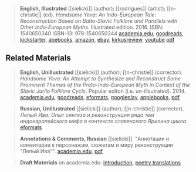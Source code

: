 > **English, Illustrated**
> [[sielicki]] (author); [[rodrigues]] (artist); [[n-christie]] (ed). *Handsome Yeva: An Indo-European Tale: Reconstruction Based on Balto-Slavic Folklore and Parallels with Other Indo-European Myths*. Illustrated edition. 2016. ISBN: 1540650340 ISBN-13: 978-1540650344 [academia.edu](https://www.academia.edu/30471779/Handsome-Yeva-An-Indo-European-Tale-Reconstruction-Based-on-Balto-Slavic-Folklore-and-Parallels-with-Other-Indo-European-Myths-Illustrated-edition-), [goodreads](https://www.goodreads.com/book/show/33272383-handsome-yeva), [kickstarter](https://www.kickstarter.com/projects/2035569732/handsome-yeva-an-indo-european-tale-take-2), [abebooks](https://www.abebooks.com/servlet/BookDetailsPL?bi=30784627381&searchurl=sortby%3D17%26tn%3Dslavic%2Bfolklore&cm-sp=snippet---srp1---title1), [amazon](https://www.amazon.com/Handsome-Yeva-Indo-European-Reconstruction-Balto-Slavic/dp/1540650340), [ebay](https://www.ebay.com/sch/i.html?-from=R40&-trksid=p2047675.m570.l1313&-nkw=Handsome+Yeva&-sacat=0), [kirkusreview](https://www.kirkusreviews.com/book-reviews/stanislaw-sielicki/handsome-yeva/), [youtube](https://youtu.be/8bnGQNzFGwo) [pdf](s-sielicki2016yeva.pdf)

## Related Materials

> **English, Unillustrated**
> [[sielicki]] (author); [[n-christie]] (corrector). *Handsome Yeva: An Attempt to Synthesize and Reconstruct Some Prominent Themes of the Proto-Indo-European Myth in Context of the Slavic Jarilo Folklore Cycle*. Popular editon (i.e. un-illsutrated). 2014. [academia.edu](https://www.academia.edu/9272403/Handsome-Yeva-An-Attempt-to-Synthesize-and-Reconstruct-Some-Prominent-Themes-of-the-Proto-Indo-European-Myth-in-Context-of-the-Slavic-Jarilo-Folklore-Cycle), [goodreads](https://www.goodreads.com/book/show/25596476-handsome-yeva), [eformats](https://www.smashwords.com/books/view/492078), [googleplay](https://play.google.com/store/books/details/Stanislaw-Sielicki-Handsome-Yeva-An-Attempt-to-Syn?id=L4ZHBQAAQBAJ), [applebooks](https://books.apple.com/us/book/handsome-yeva-attempt-to-synthesize-reconstruct-some/id940664715), [pdf](s-sielicki2014yeva.pdf)


> **Russian, Unillustrated**
> [[sielicki]] (author); [[n-christie]] (corrector). *Лепый Ива: Опыт синтеза и реконструкции ряда тем индоевропейского мифа в контексте славянского Ярилина цикла*. [eformats](https://www.smashwords.com/books/view/468643)


> **Annotations & Comments, Russian**
> [[sielicki]]. "Аннотации и коментарии к персонажам, сюжетам и миру реконструкции "Лепый Ива"". [academia.edu](https://www.academia.edu/9891108/%D0%90%D0%BD%D0%BD%D0%BE%D1%82%D0%B0%D1%86%D0%B8%D0%B8_%D0%B8_%D0%BA%D0%BE%D0%BC%D0%B5%D0%BD%D1%82%D0%B0%D1%80%D0%B8%D0%B8_%D0%BA_%D0%BF%D0%B5%D1%80%D1%81%D0%BE%D0%BD%D0%B0%D0%B6%D0%B0%D0%BC_%D1%81%D1%8E%D0%B6%D0%B5%D1%82%D0%B0%D0%BC_%D0%B8_%D0%BC%D0%B8%D1%80%D1%83_%D1%80%D0%B5%D0%BA%D0%BE%D0%BD%D1%81%D1%82%D1%80%D1%83%D0%BA%D1%86%D0%B8%D0%B8_%D0%9B%D0%B5%D0%BF%D1%8B%D0%B9_%D0%98%D0%B2%D0%B0_), [pdf](sielicki-s-2014-2016-yeva-notes.pdf)


> **Draft Materials**
> on academia.edu: [introduction](https://www.academia.edu/25442757/Handsome-Yeva-A-Proto-Indo-European-Myth-An-Introduction), [poetry translations](https://www.academia.edu/30023392/Handsome-Yeva-The-Original-Slavic-and-Baltic-Folk-Poetry-translations-draft-)